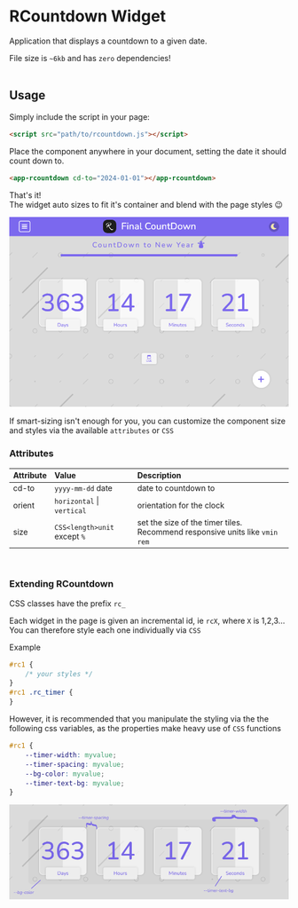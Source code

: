 # RCountdown Widget

Application that displays a countdown to a given date.

File size is  `~6kb` and has `zero` dependencies!
<br><br>

## Usage

Simply include the script in your page:

```html
<script src="path/to/rcountdown.js"></script>
```

Place the component anywhere in your document, setting the date it should count down to.

```html
<app-rcountdown cd-to="2024-01-01"></app-rcountdown>
```

That's it!<br>
The widget auto sizes to fit it's container and blend with the page styles :wink: 
<br>

![sample from rcountdown.netlify.app](/img/sample.png)

If smart-sizing isn't enough for you, you can customize the component size and styles via the available `attributes` or `CSS`
<br>

### Attributes

| Attribute | Value                        | Description                                                                   |
| --------- | :--------------------------- | :---------------------------------------------------------------------------- |
| cd-to     | `yyyy-mm-dd` date            | date to countdown to                                                          |
| orient    | `horizontal` \| `vertical`   | orientation for the clock                                                     |
| size      | `CSS<length>unit` except `%` | set the size of the timer tiles. Recommend responsive units like `vmin` `rem` |

<br>

### Extending RCountdown

CSS classes have the prefix `rc_`

Each widget in the page is given an incremental id, ie `rcX`, where `X` is 1,2,3... <br>
You can therefore style each one individually via `CSS`

Example

```css
#rc1 {
    /* your styles */
}
#rc1 .rc_timer {
}
```

However, it is recommended that you manipulate the styling via the the following css variables, as the properties make heavy use of `CSS` functions

```css
#rc1 {
    --timer-width: myvalue;
    --timer-spacing: myvalue;
    --bg-color: myvalue;
    --timer-text-bg: myvalue;
}
```
![specification](img/specs.png)
